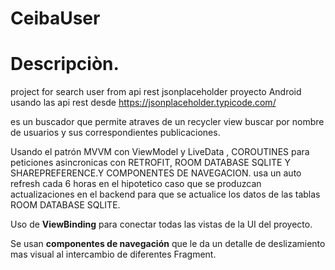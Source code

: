 # CeibaUser


# Descripciòn.
project for search user from api rest jsonplaceholder
proyecto Android usando las api rest desde https://jsonplaceholder.typicode.com/ 

es un buscador que permite atraves de un recycler view buscar por nombre de usuarios y sus correspondientes publicaciones.


Usando el patrón MVVM con ViewModel y LiveData , COROUTINES para peticiones asincronicas con RETROFIT, ROOM DATABASE SQLITE Y SHAREPREFERENCE.Y COMPONENTES DE NAVEGACION.
usa un auto refresh cada 6 horas en el hipotetico caso que se produzcan actualizaciones en el backend para que se actualice los datos de las tablas ROOM DATABASE SQLITE.


Uso de **ViewBinding** para conectar todas las vistas de la UI del proyecto.

Se usan **componentes de navegación** que le da  un detalle de deslizamiento mas visual al intercambio de diferentes Fragment.

